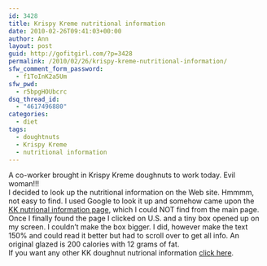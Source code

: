 ```yaml
---
id: 3428
title: Krispy Kreme nutritional information
date: 2010-02-26T09:41:03+00:00
author: Ann
layout: post
guid: http://gofitgirl.com/?p=3428
permalink: /2010/02/26/krispy-kreme-nutritional-information/
sfw_comment_form_password:
  - f1ToInK2a5Um
sfw_pwd:
  - r5bpgHOUbcrc
dsq_thread_id:
  - "4617496880"
categories:
  - diet
tags:
  - doughtnuts
  - Krispy Kreme
  - nutritional information
---
```

A co-worker brought in Krispy Kreme doughnuts to work today. Evil woman!!!  
I decided to look up the nutritional information on the Web site. Hmmmm, not easy to find. I used Google to look it up and somehow came upon the [KK nutrional information page](http://www.krispykreme.com/nutri.html), which I could NOT find from the main page.  
Once I finally found the page I clicked on U.S. and a tiny box opened up on my screen. I couldn&#8217;t make the box bigger. I did, however make the text 150% and could read it better but had to scroll over to get all info. An original glazed is 200 calories with 12 grams of fat.  
If you want any other KK doughnut nutrional information [click here](http://www.krispykreme.com/nutri.html).